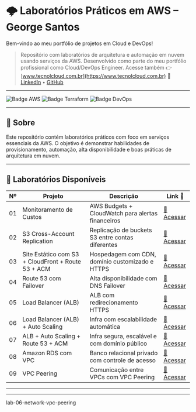 # 🌩️ Laboratórios Práticos em AWS – George Santos
Bem-vindo ao meu portfólio de projetos em Cloud e DevOps!  
> Repositório com laboratórios de arquitetura e automação em nuvem usando serviços da AWS. Desenvolvido como parte do meu portfólio profissional como Cloud/DevOps Engineer.
Acesse também 👉 [www.tecnolcloud.com.br](https://www.tecnolcloud.com.br)
> 💼 [LinkedIn](https://www.linkedin.com/in/george-lsantos/) • [GitHub](https://github.com/George-lsantos)
------

![Badge AWS](https://img.shields.io/badge/AWS-Prático-orange?style=for-the-badge&logo=amazonaws)
![Badge Terraform](https://img.shields.io/badge/Terraform-InProgress-623CE4?style=for-the-badge&logo=terraform)
![Badge DevOps](https://img.shields.io/badge/DevOps-Automação-blue?style=for-the-badge&logo=githubactions)

---

## 🚀 Sobre

Este repositório contém laboratórios práticos com foco em serviços essenciais da AWS. O objetivo é demonstrar habilidades de provisionamento, automação, alta disponibilidade e boas práticas de arquitetura em nuvem.


---
## 📁 Laboratórios Disponíveis

| Nº  | Projeto                                                   | Descrição                                                                  | Link 📎 |
|-----|-----------------------------------------------------------|----------------------------------------------------------------------------|---------|
| 01  | Monitoramento de Custos                                   | AWS Budgets + CloudWatch para alertas financeiros                         | [🔗 Acessar](./lab-01-monitoramento) |
| 02  | S3 Cross-Account Replication                              | Replicação de buckets S3 entre contas diferentes                           | [🔗 Acessar](./lab-02-s3-cross-account-replication) |
| 03  | Site Estático com S3 + CloudFront + Route 53 + ACM       | Hospedagem com CDN, domínio customizado e HTTPS                           | [🔗 Acessar](./lab-02-s3-static-website-Cloudfront-ACM) |
| 04  | Route 53 com Failover                                     | Alta disponibilidade com DNS Failover                                     | [🔗 Acessar](./lab-03-route53-failover) |
| 05  | Load Balancer (ALB)                                       | ALB com redirecionamento HTTPS                                            | [🔗 Acessar](./lab-04-ALB) |
| 06  | Load Balancer (ALB) + Auto Scaling                        | Infra com escalabilidade automática                                       | [🔗 Acessar](./lab-04-ALB-ASG) |
| 07  | ALB + Auto Scaling + Route 53 + ACM                       | Infra segura, escalável e com domínio público                             | [🔗 Acessar](./lab-04-ALB-ASG-Route53) |
| 08  | Amazon RDS com VPC                                        | Banco relacional privado com controle de acesso                           | [🔗 Acessar](./lab-05-RDS) |
| 09  | VPC Peering                                  | Comunicação entre VPCs com VPC Peering                       | [🔗 Acessar](./lab-06-network-vpc-peering) |



---
---
lab-06-network-vpc-peering
